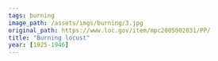 ```yaml
---
tags: burning
image_path: /assets/imgs/burning/3.jpg
original_path: https://www.loc.gov/item/mpc2005002031/PP/
title: "Burning locust"
year: [1925-1946]
---
```




